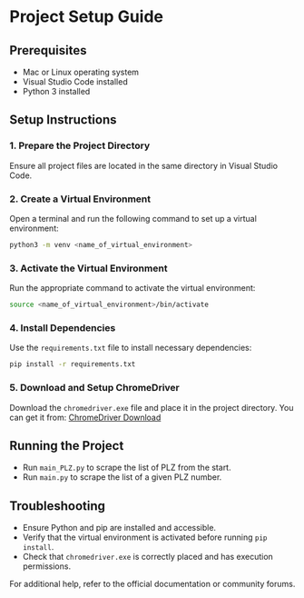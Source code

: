 # Project Setup Guide

## Prerequisites
- Mac or Linux operating system
- Visual Studio Code installed
- Python 3 installed

## Setup Instructions

### 1. Prepare the Project Directory
Ensure all project files are located in the same directory in Visual Studio Code.

### 2. Create a Virtual Environment
Open a terminal and run the following command to set up a virtual environment:
```sh
python3 -m venv <name_of_virtual_environment>
```

### 3. Activate the Virtual Environment
Run the appropriate command to activate the virtual environment:
```sh
source <name_of_virtual_environment>/bin/activate
```

### 4. Install Dependencies
Use the `requirements.txt` file to install necessary dependencies:
```sh
pip install -r requirements.txt
```

### 5. Download and Setup ChromeDriver
Download the `chromedriver.exe` file and place it in the project directory. You can get it from:
[ChromeDriver Download](https://googlechromelabs.github.io/)

## Running the Project
- Run `main_PLZ.py` to scrape the list of PLZ from the start.
- Run `main.py` to scrape the list of a given PLZ number.

## Troubleshooting
- Ensure Python and pip are installed and accessible.
- Verify that the virtual environment is activated before running `pip install`.
- Check that `chromedriver.exe` is correctly placed and has execution permissions.

For additional help, refer to the official documentation or community forums.

